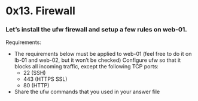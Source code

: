 # 0x13. Firewall

### Let’s install the ufw firewall and setup a few rules on web-01.

Requirements:

  *  The requirements below must be applied to web-01 (feel free to do it on lb-01 and web-02, but it won’t be checked)
    Configure ufw so that it blocks all incoming traffic, except the following TCP ports:
     -   22 (SSH)
     -   443 (HTTPS SSL)
     -   80 (HTTP)
  *  Share the ufw commands that you used in your answer file


